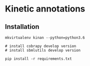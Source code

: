 # Kinetic annotations


## Installation

```
mkvirtualenv kinan --python=python3.6

# install cobrapy develop version
# install sbmlutils develop version

pip install -r requirements.txt
```